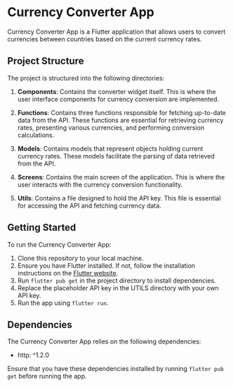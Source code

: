 # Currency Converter App

Currency Converter App is a Flutter application that allows users to convert currencies between countries based on the current currency rates.

## Project Structure

The project is structured into the following directories:

1. **Components**: Contains the converter widget itself. This is where the user interface components for currency conversion are implemented.

2. **Functions**: Contains three functions responsible for fetching up-to-date data from the API. These functions are essential for retrieving currency rates, presenting various currencies, and performing conversion calculations.

3. **Models**: Contains models that represent objects holding current currency rates. These models facilitate the parsing of data retrieved from the API.

4. **Screens**: Contains the main screen of the application. This is where the user interacts with the currency conversion functionality.

5. **Utils**: Contains a file designed to hold the API key. This file is essential for accessing the API and fetching currency data.

## Getting Started

To run the Currency Converter App:

1. Clone this repository to your local machine.
2. Ensure you have Flutter installed. If not, follow the installation instructions on the [Flutter website](https://flutter.dev/docs/get-started/install).
3. Run `flutter pub get` in the project directory to install dependencies.
4. Replace the placeholder API key in the UTILS directory with your own API key.
5. Run the app using `flutter run`.

## Dependencies

The Currency Converter App relies on the following dependencies:

- http: ^1.2.0

Ensure that you have these dependencies installed by running `flutter pub get` before running the app.


